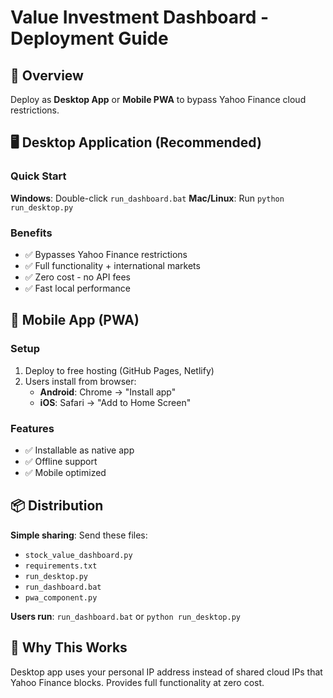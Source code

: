 # Value Investment Dashboard - Deployment Guide

## 🎯 Overview

Deploy as **Desktop App** or **Mobile PWA** to bypass Yahoo Finance cloud restrictions.

## 🖥️ Desktop Application (Recommended)

### Quick Start
**Windows**: Double-click `run_dashboard.bat`
**Mac/Linux**: Run `python run_desktop.py`

### Benefits
- ✅ Bypasses Yahoo Finance restrictions
- ✅ Full functionality + international markets  
- ✅ Zero cost - no API fees
- ✅ Fast local performance

## 📱 Mobile App (PWA)

### Setup
1. Deploy to free hosting (GitHub Pages, Netlify)
2. Users install from browser:
   - **Android**: Chrome → "Install app"
   - **iOS**: Safari → "Add to Home Screen"

### Features
- ✅ Installable as native app
- ✅ Offline support
- ✅ Mobile optimized

## 📦 Distribution

**Simple sharing**: Send these files:
- `stock_value_dashboard.py`
- `requirements.txt` 
- `run_desktop.py`
- `run_dashboard.bat`
- `pwa_component.py`

**Users run**: `run_dashboard.bat` or `python run_desktop.py`

## 🚀 Why This Works

Desktop app uses your personal IP address instead of shared cloud IPs that Yahoo Finance blocks. Provides full functionality at zero cost.